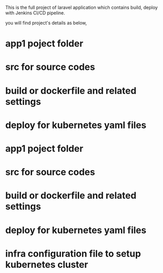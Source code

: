 This is the full project of laravel application which contains build, deploy with Jenkins CI/CD pipeline.

you will find project's details as below,

# app1 poject folder 
# src for source codes
# build or dockerfile and related settings
# deploy for kubernetes yaml files 

# app1 poject folder   
# src for source codes
# build or dockerfile and related settings
# deploy for kubernetes yaml files

# infra configuration file to  setup kubernetes cluster
